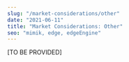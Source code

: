 ```yaml
---
slug: "/market-considerations/other"
date: "2021-06-11"
title: "Market Considerations: Other"
seo: "mimik, edge, edgeEngine"
---
```


[TO BE PROVIDED]